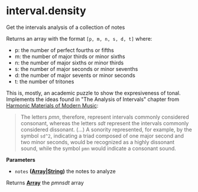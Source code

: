 # interval.density

Get the intervals analysis of a collection of notes

Returns an array with the format `[p, m, n, s, d, t]` where:

-   p: the number of perfect fourths or fifths
-   m: the number of major thirds or minor sixths
-   n: the number of major sixths or minor thirds
-   s: the number of major seconds or minor sevenths
-   d: the number of major sevents or minor seconds
-   t: the number of tritones

This is, mostly, an academic puzzle to show the expresiveness of tonal.
Implements the ideas found in "The Analysis of Intervals" chapter from
[Harmonic Materials of Modern Music](<>):

> The letters _pmn_, therefore, represent intervals commonly considered
> consonant, whereas the letters _sdt_ represent the intervals commonly
> considered dissonant. (...) A sonority represented, for example, by the
> symbol `sd^2`, indicating a triad composed of one major second and two minor
> seconds, would be recognized as a highly dissonant sound, while the symbol
> `pmn` would indicate a consonant sound.

**Parameters**

-   `notes` **([Array](https://developer.mozilla.org/en-US/docs/Web/JavaScript/Reference/Global_Objects/Array)\|[String](https://developer.mozilla.org/en-US/docs/Web/JavaScript/Reference/Global_Objects/String))** the notes to analyze

Returns **[Array](https://developer.mozilla.org/en-US/docs/Web/JavaScript/Reference/Global_Objects/Array)** the _pmnsdt_ array
